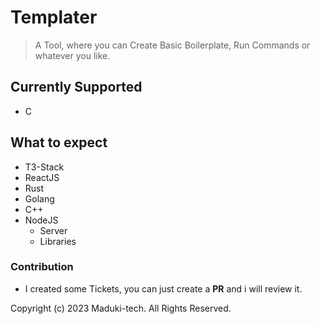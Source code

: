 # Templater

> A Tool, where you can Create Basic Boilerplate, Run Commands or whatever you like.

## Currently Supported
- C

## What to expect
- T3-Stack
- ReactJS
- Rust
- Golang
- C++
- NodeJS
    - Server
    - Libraries


### Contribution
- I created some Tickets, you can just create a **PR** and i will review it.

Copyright (c) 2023 Maduki-tech. All Rights Reserved.
